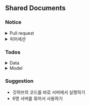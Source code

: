 ## Shared Documents

### Notice
<details><summary>Pull request</summary>

1. main 폴더에 update 혹은 create를 하실경우는 피어세션에서 라이브로 하거나 pull request를 통해 하기!
2. 수정할 때, 브랜치 확인 잘 하기 (main branch 말고 각자의 branch에서 작업후 add, commit, push branch, pr , merge 순서)
3. main folder에 반영하실때는 최소 한명이상의 코드리뷰

</details>

<details><summary>피어세션</summary>

9:00, 16:30

</details>

### Todos


<details><summary>Data</summary>

- private 셋과 public 셋, train 셋에 분포차이 있는지 확인하기.  
알려진 사실 : private 에는 의도적으로 unseen, counterfactual value가 추가돼있음
- 추가데이터 수집
- public lb pseudo labeling

</details>

<details><summary>Model</summary>

- SOTA : https://paperswithcode.com/sota/multi-domain-dialogue-state-tracking-on-1

</details>

### Suggestion
- 깃허브의 코드를 바로 서버에서 실행하기  
- 6명 서버를 묶어서 사용하기